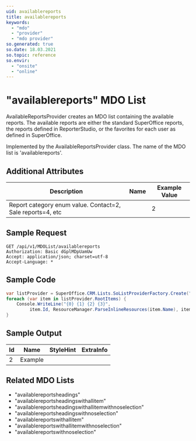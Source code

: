 ```yaml
---
uid: availablereports
title: availablereports
keywords:
  - "mdo"
  - "provider"
  - "mdo provider"
so.generated: true
so.date: 18.03.2021
so.topic: reference
so.envir:
  - "onsite"
  - "online"
---
```


# "availablereports" MDO List
AvailableReportsProvider creates an MDO list containing the available reports.
The available reports are either the standard SuperOffice reports, the reports defined in ReporterStudio,
or the favorites for each user as defined in SuperOffice.



Implemented by the <see cref="T:SuperOffice.CRM.Lists.AvailableReportsProvider">AvailableReportsProvider</see> class.
The name of the MDO list is 'availablereports'.

## Additional Attributes

| Description | Name | Example Value |
|-----|-----|------|
|Report category enum value. Contact=2, Sale reports=4, etc| |2|





## Sample Request

```http!
GET /api/v1/MDOList/availablereports
Authorization: Basic dGplMDpUamUw
Accept: application/json; charset=utf-8
Accept-Language: *

```

## Sample Code
```cs
var listProvider = SuperOffice.CRM.Lists.SoListProviderFactory.Create("availablereports", forceFlatList: true);
foreach (var item in listProvider.RootItems) {
    Console.WriteLine("{0} {1} {2} {3}", 
         item.Id, ResourceManager.ParseInlineResources(item.Name), item.StyleHint, item.ExtraInfo);
}
```

## Sample Output

|Id   | Name  |StyleHint|ExtraInfo |
| --- | ----- | ------- | -------- |
| 2 | Example | | |


## Related MDO Lists

* "availablereportsheadings"
* "availablereportsheadingswithallitem"
* "availablereportsheadingswithallitemwithnoselection"
* "availablereportsheadingswithnoselection"
* "availablereportswithallitem"
* "availablereportswithallitemwithnoselection"
* "availablereportswithnoselection"
